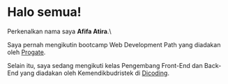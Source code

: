 # Halo semua! 

Perkenalkan nama saya **Afifa Atira**.\

Saya pernah mengikutin bootcamp Web Development Path yang diadakan oleh [Progate](https://progate.com/).

Selain itu, saya sedang mengikuti kelas Pengembang Front-End dan Back-End yang diadakan oleh Kemendikbudristek di [Dicoding](https://www.dicoding.com/).
